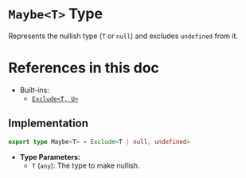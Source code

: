 # **`Maybe<T>` Type**

Represents the nullish type (`T` or `null`) and excludes `undefined` from it.


# References in this doc
- Built-ins:
  - [`Exclude<T, U>`](https://www.typescriptlang.org/docs/handbook/utility-types.html#excludeuniontype-excludedmembers)


## Implementation
```ts
export type Maybe<T> = Exclude<T | null, undefined>
```

- **Type Parameters:**
  - `T` (`any`): The type to make nullish.
